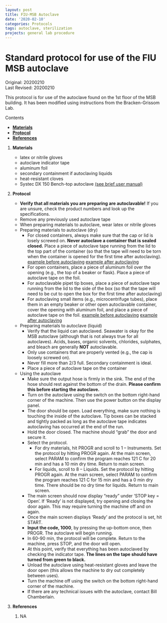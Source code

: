```yaml
---
layout: post
title: FIU-MSB Autoclave
date: '2020-02-10'
categories: Protocols
tags: autoclave, sterilization
projects: general lab procedure
---
```


# Standard protocol for use of the FIU MSB autoclave

Original: 20200210   
Last Revised: 20200210

This protocol is for use of the autoclave found on the 1st floor of the MSB building. It has been modified using instructions from the Bracken-Grissom Lab. 

Contents  
- [**Materials**](#Materials)    
- [**Protocol**](#Protocol)  
- [**References**](#References)  
 
1. <a name="Materials"></a> **Materials**
    - 	latex or nitrile gloves
    -  autoclave indicator tape 
    - 	aluminum foil
    - 	secondary containment if autoclaving liquids
    -  heat-resistant cloves
    - 	Systec DX 150 Bench-top autoclave [(see brief user manual)](https://github.com/julietmwong27/JW_Protocols/blob/master/SOM_Systec_DX%2CDE_Series_Rev_1_6_EN.pdf)

2. <a name="Protocol"></a> **Protocol**
	* **Verify that all materials you are preparing are autoclavable!** If you are unsure, check the product numbers and look up the specifications.
	* Remove any previously used autoclave tape
	* When preparing materials to autoclave, wear latex or nitrile gloves
	* Preparing materials to autoclave (dry)
		* For closed containers, always make sure that the cap or lid is losely screwed on. **Never autoclave a container that is sealed closed.** Place a piece of autoclave tape running from the lid to the top part of the container (so that the tape will need to be torn when the container is opened for the first time after autoclaving). [example before autoclaving](https://github.com/julietmwong27/JW_Protocols/blob/master/Autoclave%20images/autoclave_bottle_before.JPG) [example after autoclaving](https://github.com/julietmwong27/JW_Protocols/blob/master/Autoclave%20images/autoclave_bottle_after.JPG)
		* For open containers, place a piece of aluminum foil over the opening (e.g., the top of a beaker or flask). Place a piece of autoclave tape on the foil.
		* For autoclavable pipet tip boxes, place a piece of autoclave tape running from the lid to the side of the box (so that the tape will need to be cut to open the box for the first time after autoclaving)
		* For autoclaving small items (e.g., microcentrifuge tubes), place them in an empty beaker or other open autoclavable container, cover the opening with aluminum foil, and place a piece of autoclave tape on the foil. [example before autoclaving](https://github.com/julietmwong27/JW_Protocols/blob/master/Autoclave%20images/autoclave_tubes_before.JPG) [example after autoclaving](https://github.com/julietmwong27/JW_Protocols/blob/master/Autoclave%20images/autoclave_tubes_after.JPG)
	* Preparing materials to autoclave (liquid)
		* Verify that the liquid can autoclaved. Seawater is okay for the MSB autoclave (although that is not always true for all autoclaves). Acids, bases, organic solvents, chlorides, sulphates, and bleach are generally **NOT** autoclavable.
		* Only use containers that are properly vented (e.g., the cap is loosely screwed on). 
		* Never fill more than 2/3 full. Secondary containment is ideal.
		* Place a piece of autoclave tape on the container
	* Using the autoclave
		* Make sure the output hose is firmly in the sink. The end of the hose should rest against the bottom of the drain. **Please confirm this before starting the autoclave.**
		* Turn on the autoclave using the switch on the bottom right-hand corner of the machine. Then use the power button on the display panel.
		* The door should be open. Load everything, make sure nothing is touching the inside of the autoclave. Tip boxes can be stacked and tightly packed as long as the autoclave tape indicates autoclaving has occurred at the end of the run.
		* Hold the door closed. The machine should “grab” the door and secure it.
		* Select the protocol. 
			* For dry materials, hit PROGR and scroll to 1 – Instruments. Set the protocol by hitting PROGR again. At the main screen, select PARAM to confirm the program reaches 121 C for 20 min and has a 10 min dry time. Return to main screen.
			* For liquids, scroll to 8 – Liquids. Set the protocol by hitting PROGR again. At the main screen, select PARAM to confirm the program reaches 121 C for 15 min and has a 0 min dry time. There should be no dry time for liquids. Return to main screen.
		* The main screen should now display “ready” under ‘STOP key = Open’. If ‘Ready’ is not displayed, try opening and closing the door again. This may require turning the machine off and on again.
		* Once the main screen displays ‘Ready’ and the protocol is set, hit START.
		* **Input the code, 1000**, by pressing the up-bottom once, then PROGR. The autoclave will begin running.
		* In 60-90 min, the protocol will be complete. Return to the machine, press STOP, and the door will open. 
		* At this point, verify that everything has been autoclaved by checking the indicator tape. **The lines on the tape should have turned from green to black.**
		* Unload the autoclave using heat-resistant gloves and leave the door open (this allows the machine to dry out completely between uses).
		* Turn the machine off using the switch on the bottom right-hand corner of the machine. 
		* If there are any technical issues with the autoclave, contact Bill Chamberlain.

  


4. <a name="References"></a> **References**

    1. NA